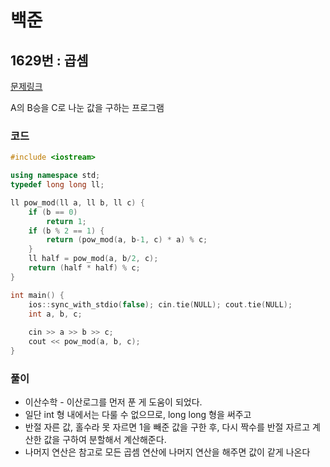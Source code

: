 # 백준

## 1629번 : 곱셈

[문제링크](https://www.acmicpc.net/problem/1629)

A의 B승을 C로 나눈 값을 구하는 프로그램


### 코드

```c++
#include <iostream>

using namespace std;
typedef long long ll;

ll pow_mod(ll a, ll b, ll c) {
    if (b == 0)
        return 1;
    if (b % 2 == 1) {
        return (pow_mod(a, b-1, c) * a) % c;
    }
    ll half = pow_mod(a, b/2, c);
    return (half * half) % c;
}

int main() {
    ios::sync_with_stdio(false); cin.tie(NULL); cout.tie(NULL);
    int a, b, c;
    
    cin >> a >> b >> c;
    cout << pow_mod(a, b, c);
}

```



### 풀이

- 이산수학 - 이산로그를 먼저 푼 게 도움이 되었다.
- 일단 int 형 내에서는 다룰 수 없으므로, long long 형을 써주고
- 반절 자른 값, 홀수라 못 자르면 1을 빼준 값을 구한 후, 다시 짝수를 반절 자르고 계산한 값을 구하여 분할해서 계산해준다.
- 나머지 연산은 참고로 모든 곱셈 연산에 나머지 연산을 해주면 값이 같게 나온다
